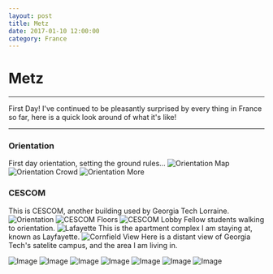 ```yaml
---
layout: post
title: Metz
date: 2017-01-10 12:00:00
category: France
---
```


# Metz

---

First Day! I've continued to be pleasantly surprised by every thing in France so far, here is a quick look around of what it's like!

---

### Orientation
First day orientation, setting the ground rules...
![Orientation Map](/blog/images/France/Metz/Metz-1.JPG)
![Orientation Crowd](/blog/images/France/Metz/Metz-2.JPG)
![Orientation More](/blog/images/France/Metz/Metz-3.JPG)

### CESCOM
This is CESCOM, another building used by Georgia Tech Lorraine.
![Orientation](/blog/images/France/Metz/Metz-4.JPG)
![CESCOM Floors](/blog/images/France/Metz/Metz-5.JPG)
![CESCOM Lobby](/blog/images/France/Metz/Metz-6.JPG)
Fellow students walking to orientation.
![Lafayette](/blog/images/France/Metz/Metz-7.JPG)
This is the apartment complex I am staying at, known as Layfayette.
![Cornfield View](/blog/images/France/Metz/Metz-8.JPG)
Here is a distant view of Georgia Tech's satelite campus, and the area I am living in.

![Image](/blog/images/France/Metz/Metz-9.JPG)
![Image](/blog/images/France/Metz/Metz-10.JPG)
![Image](/blog/images/France/Metz/Metz-11.JPG)
![Image](/blog/images/France/Metz/Metz-12.JPG)
![Image](/blog/images/France/Metz/Metz-13.JPG)
![Image](/blog/images/France/Metz/Metz-14.JPG)
![Image](/blog/images/France/Metz/Metz-15.JPG)

